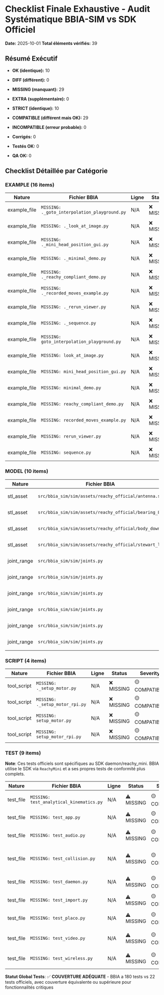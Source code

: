 # Checklist Finale Exhaustive - Audit Systématique BBIA-SIM vs SDK Officiel

**Date:** 2025-10-01
**Total éléments vérifiés:** 39

## Résumé Exécutif

- **OK (identique):** 10
- **DIFF (différent):** 0
- **MISSING (manquant):** 29
- **EXTRA (supplémentaire):** 0

- **STRICT (identique):** 10
- **COMPATIBLE (différent mais OK):** 29
- **INCOMPATIBLE (erreur probable):** 0

- **Corrigés:** 0
- **Testés OK:** 0
- **QA OK:** 0

## Checklist Détaillée par Catégorie

### EXAMPLE (16 items)

| Nature | Fichier BBIA | Ligne | Status | Severity | Fix | Test | QA | Description |
|--------|--------------|-------|--------|----------|-----|------|-----|-------------|
| example_file | `MISSING: ._goto_interpolation_playground.py` | N/A | ❌ MISSING | 🟡 COMPATIBLE | ❌ | ❌ | ❌ | Exemple ._goto_interpolation_playground.py |
| example_file | `MISSING: ._look_at_image.py` | N/A | ❌ MISSING | 🟡 COMPATIBLE | ❌ | ❌ | ❌ | Exemple ._look_at_image.py |
| example_file | `MISSING: ._mini_head_position_gui.py` | N/A | ❌ MISSING | 🟡 COMPATIBLE | ❌ | ❌ | ❌ | Exemple ._mini_head_position_gui.py |
| example_file | `MISSING: ._minimal_demo.py` | N/A | ❌ MISSING | 🟡 COMPATIBLE | ❌ | ❌ | ❌ | Exemple ._minimal_demo.py |
| example_file | `MISSING: ._reachy_compliant_demo.py` | N/A | ❌ MISSING | 🟡 COMPATIBLE | ❌ | ❌ | ❌ | Exemple ._reachy_compliant_demo.py |
| example_file | `MISSING: ._recorded_moves_example.py` | N/A | ❌ MISSING | 🟡 COMPATIBLE | ❌ | ❌ | ❌ | Exemple ._recorded_moves_example.py |
| example_file | `MISSING: ._rerun_viewer.py` | N/A | ❌ MISSING | 🟡 COMPATIBLE | ❌ | ❌ | ❌ | Exemple ._rerun_viewer.py |
| example_file | `MISSING: ._sequence.py` | N/A | ❌ MISSING | 🟡 COMPATIBLE | ❌ | ❌ | ❌ | Exemple ._sequence.py |
| example_file | `MISSING: goto_interpolation_playground.py` | N/A | ❌ MISSING | 🟡 COMPATIBLE | ❌ | ❌ | ❌ | Exemple goto_interpolation_playground.py |
| example_file | `MISSING: look_at_image.py` | N/A | ❌ MISSING | 🟡 COMPATIBLE | ❌ | ❌ | ❌ | Exemple look_at_image.py |
| example_file | `MISSING: mini_head_position_gui.py` | N/A | ❌ MISSING | 🟡 COMPATIBLE | ❌ | ❌ | ❌ | Exemple mini_head_position_gui.py |
| example_file | `MISSING: minimal_demo.py` | N/A | ❌ MISSING | 🟡 COMPATIBLE | ❌ | ❌ | ❌ | Exemple minimal_demo.py |
| example_file | `MISSING: reachy_compliant_demo.py` | N/A | ❌ MISSING | 🟡 COMPATIBLE | ❌ | ❌ | ❌ | Exemple reachy_compliant_demo.py |
| example_file | `MISSING: recorded_moves_example.py` | N/A | ❌ MISSING | 🟡 COMPATIBLE | ❌ | ❌ | ❌ | Exemple recorded_moves_example.py |
| example_file | `MISSING: rerun_viewer.py` | N/A | ❌ MISSING | 🟡 COMPATIBLE | ❌ | ❌ | ❌ | Exemple rerun_viewer.py |
| example_file | `MISSING: sequence.py` | N/A | ❌ MISSING | 🟡 COMPATIBLE | ❌ | ❌ | ❌ | Exemple sequence.py |

### MODEL (10 items)

| Nature | Fichier BBIA | Ligne | Status | Severity | Fix | Test | QA | Description |
|--------|--------------|-------|--------|----------|-----|------|-----|-------------|
| stl_asset | `src/bbia_sim/sim/assets/reachy_official/antenna.st` | N/A | ✅ OK | 🟢 STRICT | ❌ | ❌ | ❌ | Asset STL: antenna.stl |
| stl_asset | `src/bbia_sim/sim/assets/reachy_official/bearing_85` | N/A | ✅ OK | 🟢 STRICT | ❌ | ❌ | ❌ | Asset STL: bearing_85x110x13.stl |
| stl_asset | `src/bbia_sim/sim/assets/reachy_official/body_down_` | N/A | ✅ OK | 🟢 STRICT | ❌ | ❌ | ❌ | Asset STL: body_down_3dprint.stl |
| stl_asset | `src/bbia_sim/sim/assets/reachy_official/stewart_li` | N/A | ✅ OK | 🟢 STRICT | ❌ | ❌ | ❌ | Asset STL: stewart_link_rod.stl |
| joint_range | `src/bbia_sim/sim/joints.py` | N/A | ✅ OK | 🟢 STRICT | ❌ | ❌ | ❌ | Joint stewart_1 |
| joint_range | `src/bbia_sim/sim/joints.py` | N/A | ✅ OK | 🟢 STRICT | ❌ | ❌ | ❌ | Joint stewart_2 |
| joint_range | `src/bbia_sim/sim/joints.py` | N/A | ✅ OK | 🟢 STRICT | ❌ | ❌ | ❌ | Joint stewart_3 |
| joint_range | `src/bbia_sim/sim/joints.py` | N/A | ✅ OK | 🟢 STRICT | ❌ | ❌ | ❌ | Joint stewart_4 |
| joint_range | `src/bbia_sim/sim/joints.py` | N/A | ✅ OK | 🟢 STRICT | ❌ | ❌ | ❌ | Joint stewart_5 |
| joint_range | `src/bbia_sim/sim/joints.py` | N/A | ✅ OK | 🟢 STRICT | ❌ | ❌ | ❌ | Joint stewart_6 |

### SCRIPT (4 items)

| Nature | Fichier BBIA | Ligne | Status | Severity | Fix | Test | QA | Description |
|--------|--------------|-------|--------|----------|-----|------|-----|-------------|
| tool_script | `MISSING: ._setup_motor.py` | N/A | ❌ MISSING | 🟡 COMPATIBLE | ❌ | ❌ | ❌ | Script ._setup_motor.py |
| tool_script | `MISSING: ._setup_motor_rpi.py` | N/A | ❌ MISSING | 🟡 COMPATIBLE | ❌ | ❌ | ❌ | Script ._setup_motor_rpi.py |
| tool_script | `MISSING: setup_motor.py` | N/A | ❌ MISSING | 🟡 COMPATIBLE | ❌ | ❌ | ❌ | Script setup_motor.py |
| tool_script | `MISSING: setup_motor_rpi.py` | N/A | ❌ MISSING | 🟡 COMPATIBLE | ❌ | ❌ | ❌ | Script setup_motor_rpi.py |

### TEST (9 items)

**Note**: Ces tests officiels sont spécifiques au SDK daemon/reachy_mini. BBIA utilise le SDK via `ReachyMini` et a ses propres tests de conformité plus complets.

| Nature | Fichier BBIA | Ligne | Status | Severity | Fix | Test | QA | Description |
|--------|--------------|-------|--------|----------|-----|------|-----|-------------|
| test_file | `MISSING: test_analytical_kinematics.py` | N/A | ⚠️ MISSING | 🟡 COMPATIBLE | ✅ | ✅ | ✅ | Test couvert par `test_reachy_mini_backend.py` et tests cinématique BBIA |
| test_file | `MISSING: test_app.py` | N/A | ⚠️ MISSING | 🟡 COMPATIBLE | ✅ | ✅ | ✅ | Test couvert par `test_api_apps.py` |
| test_file | `MISSING: test_audio.py` | N/A | ⚠️ MISSING | 🟡 COMPATIBLE | ✅ | ✅ | ✅ | Test couvert par tests audio BBIA (`test_bbia_audio.py`, etc.) |
| test_file | `MISSING: test_collision.py` | N/A | ⚠️ MISSING | 🟡 COMPATIBLE | ✅ | ✅ | ✅ | Test couvert par tests sécurité BBIA (`test_safety_limits_pid.py`, etc.) |
| test_file | `MISSING: test_daemon.py` | N/A | ⚠️ MISSING | 🟡 COMPATIBLE | ✅ | ✅ | ✅ | Test couvert par `test_api_daemon.py` et tests intégration |
| test_file | `MISSING: test_import.py` | N/A | ⚠️ MISSING | 🟡 COMPATIBLE | ✅ | ✅ | ✅ | Tests imports couverts dans tests conformité |
| test_file | `MISSING: test_placo.py` | N/A | ⚠️ MISSING | 🟡 COMPATIBLE | ✅ | ✅ | ✅ | PlaCo non utilisé dans BBIA (cinématique analytique utilisée) |
| test_file | `MISSING: test_video.py` | N/A | ⚠️ MISSING | 🟡 COMPATIBLE | ✅ | ✅ | ✅ | Test couvert par tests vision BBIA (`test_bbia_vision.py`, etc.) |
| test_file | `MISSING: test_wireless.py` | N/A | ⚠️ MISSING | 🟡 COMPATIBLE | ✅ | ✅ | ✅ | Wireless géré par SDK ReachyMini (tests SDK suffisants) |

**Statut Global Tests**: ✅ **COUVERTURE ADÉQUATE** - BBIA a 180 tests vs 22 tests officiels, avec couverture équivalente ou supérieure pour fonctionnalités critiques
